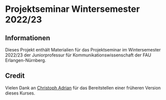 # Projektseminar Wintersemester 2022/23

## Informationen

Dieses Projekt enthält Materialien für das Projektseminar im Wintersemester 2022/23 der Juniorprofessur für Kommunikationswissenschaft der FAU Erlangen-Nürnberg.

## Credit

Vielen Dank an [Christoph Adrian](https://github.com/chrdrn/) für das Bereitstellen einer früheren Version dieses Kurses.
